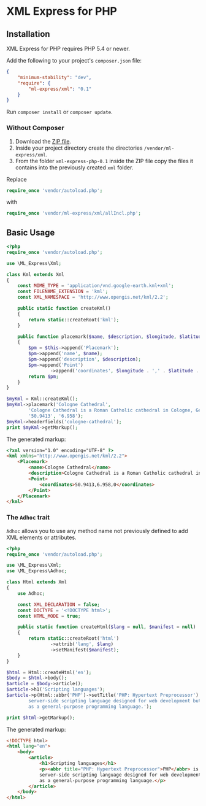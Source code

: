 # XML Express for PHP

## Installation

XML Express for PHP requires PHP 5.4 or newer.

Add the following to your project's `composer.json` file:
```json
{
    "minimum-stability": "dev",
    "require": {
        "ml-express/xml": "0.1"
    }
}
```


Run `composer install` or `composer update`.

### Without Composer

 1. Download the [ZIP file](https://github.com/hoffmann-os/xml-express-php/archive/0.1.zip).
 2. Inside your project directory create the directories `/vendor/ml-express/xml`.
 3. From the folder `xml-express-php-0.1` inside the ZIP file copy the files it contains
    into the previously created `xml` folder.

Replace
```php
require_once 'vendor/autoload.php';
```

with
```php
require_once 'vendor/ml-express/xml/allIncl.php';
```


## Basic Usage

```php
<?php
require_once 'vendor/autoload.php';

use \ML_Express\Xml;

class Kml extends Xml
{
    const MIME_TYPE = 'application/vnd.google-earth.kml+xml';
    const FILENAME_EXTENSION = 'kml';
    const XML_NAMESPACE = 'http://www.opengis.net/kml/2.2';

    public static function createKml()
    {
        return static::createRoot('kml');
    }

    public function placemark($name, $description, $longitude, $latitude, $altitude = 0)
    {
        $pm = $this->append('Placemark');
        $pm->append('name', $name);
        $pm->append('description', $description);
        $pm->append('Point')
                ->append('coordinates', $longitude . ',' . $latitude . ',' . $altitude);
        return $pm;
    }
}

$myKml = Kml::createKml();
$myKml->placemark('Cologne Cathedral',
        'Cologne Cathedral is a Roman Catholic cathedral in Cologne, Germany.',
        '50.9413', '6.958');
$myKml->headerfields('cologne-cathedral');
print $myKml->getMarkup();
```

The generated markup:

```html
<?xml version="1.0" encoding="UTF-8" ?>
<kml xmlns="http://www.opengis.net/kml/2.2">
    <Placemark>
        <name>Cologne Cathedral</name>
        <description>Cologne Cathedral is a Roman Catholic cathedral in Cologne, Germany.</description>
        <Point>
            <coordinates>50.9413,6.958,0</coordinates>
        </Point>
    </Placemark>
</kml>
```


### The `Adhoc` trait

`Adhoc` allows you to use any method name not previously defined to add XML elements or attributes.

```php
<?php
require_once 'vendor/autoload.php';

use \ML_Express\Xml;
use \ML_Express\Adhoc;

class Html extends Xml
{
    use Adhoc;

    const XML_DECLARATION = false;
    const DOCTYPE = '<!DOCTYPE html>';
    const HTML_MODE = true;

    public static function createHtml($lang = null, $manifest = null)
    {
        return static::createRoot('html')
                ->attrib('lang', $lang)
                ->setManifest($manifest);
    }
}

$html = Html::createHtml('en');
$body = $html->body();
$article = $body->article();
$article->h1('Scripting languages');
$article->p(Html::abbr('PHP')->setTitle('PHP: Hypertext Preprocessor') . ' is a
        server-side scripting language designed for web development but also used
        as a general-purpose programming language.');

print $html->getMarkup();
```

The generated markup:

```html
<!DOCTYPE html>
<html lang="en">
    <body>
        <article>
            <h1>Scripting languages</h1>
            <p><abbr title="PHP: Hypertext Preprocessor">PHP</abbr> is a
            server-side scripting language designed for web development but also used
            as a general-purpose programming language.</p>
        </article>
    </body>
</html>
```
